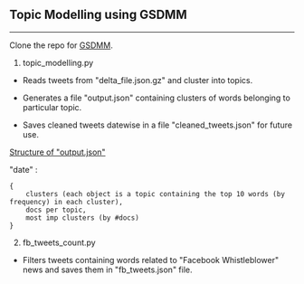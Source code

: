 ## Topic Modelling using GSDMM

***

Clone the repo for [GSDMM](https://github.com/rwalk/gsdmm).


1. topic_modelling.py

- Reads tweets from "delta_file.json.gz" and cluster into topics.

- Generates a file "output.json" containing clusters of words belonging to particular topic.

- Saves  cleaned tweets datewise in a file "cleaned_tweets.json" for future use.

<u>Structure of "output.json" </u>

 "date" : 

    { 
        clusters (each object is a topic containing the top 10 words (by frequency) in each cluster), 
        docs per topic, 
        most imp clusters (by #docs) 
    } 


2. fb_tweets_count.py

- Filters tweets containing words related to "Facebook Whistleblower" news and saves them in "fb_tweets.json" file.



